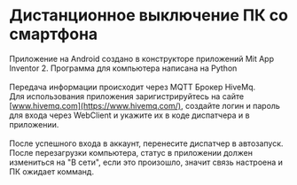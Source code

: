 # Дистанционное выключение ПК со смартфона
Приложение на Android создано в конструкторе приложений Mit App Inventor 2. Программа для компьютера написана на Python<br>
<br>
Передача информации происходит через MQTT Брокер HiveMq.<br>
Для использования приложения заригистрируйтесь на сайте [www.hivemq.com](https://www.hivemq.com/), создайте логин и пароль для входа через WebClient и укажите их в коде диспатчера и в приложении.<br>
<br>
После успешного входа в аккаунт, перенесите диспатчер в автозапуск. После перезагрузки компьютера, статус в приложении должен измениться на "В сети", если это произошло, значит связь настроена и ПК ожидает комманд.
